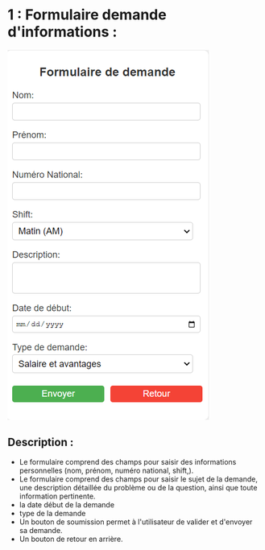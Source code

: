 # 1 : Formulaire  demande d'informations : #

![ERD](./images/formulaire.png)



## Description : ##

- Le formulaire comprend des champs pour saisir des informations personnelles (nom, prénom, numéro national, shift,).
- Le formulaire comprend des champs pour saisir le sujet de la demande, une description détaillée du problème ou de la question, ainsi que toute information pertinente.
 - la date début de la demande
 - type de la demande
- Un bouton de soumission permet à l'utilisateur de valider et d'envoyer sa demande.
- Un bouton de retour en arrière.


